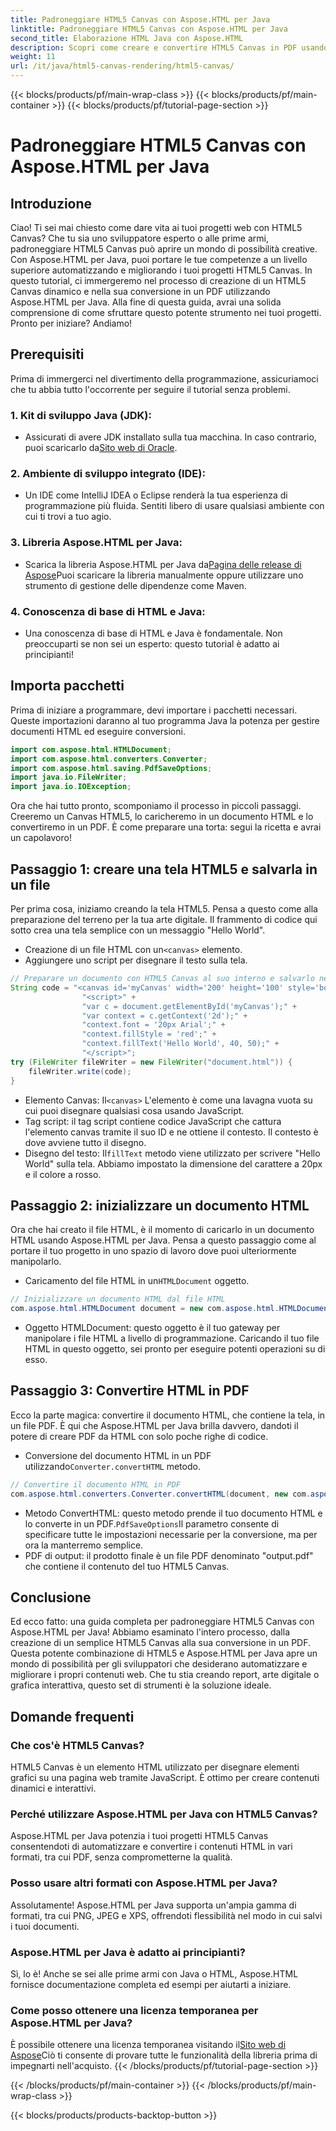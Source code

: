 ```yaml
---
title: Padroneggiare HTML5 Canvas con Aspose.HTML per Java
linktitle: Padroneggiare HTML5 Canvas con Aspose.HTML per Java
second_title: Elaborazione HTML Java con Aspose.HTML
description: Scopri come creare e convertire HTML5 Canvas in PDF usando Aspose.HTML per Java. Questa guida è perfetta per gli sviluppatori che vogliono migliorare i loro progetti web.
weight: 11
url: /it/java/html5-canvas-rendering/html5-canvas/
---
```


{{< blocks/products/pf/main-wrap-class >}}
{{< blocks/products/pf/main-container >}}
{{< blocks/products/pf/tutorial-page-section >}}

# Padroneggiare HTML5 Canvas con Aspose.HTML per Java

## Introduzione
Ciao! Ti sei mai chiesto come dare vita ai tuoi progetti web con HTML5 Canvas? Che tu sia uno sviluppatore esperto o alle prime armi, padroneggiare HTML5 Canvas può aprire un mondo di possibilità creative. Con Aspose.HTML per Java, puoi portare le tue competenze a un livello superiore automatizzando e migliorando i tuoi progetti HTML5 Canvas. In questo tutorial, ci immergeremo nel processo di creazione di un HTML5 Canvas dinamico e nella sua conversione in un PDF utilizzando Aspose.HTML per Java. Alla fine di questa guida, avrai una solida comprensione di come sfruttare questo potente strumento nei tuoi progetti. Pronto per iniziare? Andiamo!
## Prerequisiti
Prima di immergerci nel divertimento della programmazione, assicuriamoci che tu abbia tutto l'occorrente per seguire il tutorial senza problemi.
### 1. Kit di sviluppo Java (JDK):
   -  Assicurati di avere JDK installato sulla tua macchina. In caso contrario, puoi scaricarlo da[Sito web di Oracle](https://www.oracle.com/java/technologies/javase-jdk11-downloads.html).
### 2. Ambiente di sviluppo integrato (IDE):
   - Un IDE come IntelliJ IDEA o Eclipse renderà la tua esperienza di programmazione più fluida. Sentiti libero di usare qualsiasi ambiente con cui ti trovi a tuo agio.
### 3. Libreria Aspose.HTML per Java:
   -  Scarica la libreria Aspose.HTML per Java da[Pagina delle release di Aspose](https://releases.aspose.com/html/java/)Puoi scaricare la libreria manualmente oppure utilizzare uno strumento di gestione delle dipendenze come Maven.
### 4. Conoscenza di base di HTML e Java:
   - Una conoscenza di base di HTML e Java è fondamentale. Non preoccuparti se non sei un esperto: questo tutorial è adatto ai principianti!
## Importa pacchetti
Prima di iniziare a programmare, devi importare i pacchetti necessari. Queste importazioni daranno al tuo programma Java la potenza per gestire documenti HTML ed eseguire conversioni.
```java
import com.aspose.html.HTMLDocument;
import com.aspose.html.converters.Converter;
import com.aspose.html.saving.PdfSaveOptions;
import java.io.FileWriter;
import java.io.IOException;
```
Ora che hai tutto pronto, scomponiamo il processo in piccoli passaggi. Creeremo un Canvas HTML5, lo caricheremo in un documento HTML e lo convertiremo in un PDF. È come preparare una torta: segui la ricetta e avrai un capolavoro!
## Passaggio 1: creare una tela HTML5 e salvarla in un file
Per prima cosa, iniziamo creando la tela HTML5. Pensa a questo come alla preparazione del terreno per la tua arte digitale. Il frammento di codice qui sotto crea una tela semplice con un messaggio "Hello World".

-  Creazione di un file HTML con un`<canvas>` elemento.
- Aggiungere uno script per disegnare il testo sulla tela.
```java
// Preparare un documento con HTML5 Canvas al suo interno e salvarlo nel file 'document.html'
String code = "<canvas id='myCanvas' width='200' height='100' style='border:1px solid #d3d3d3;'></canvas>" +
				"<script>" +
				"var c = document.getElementById('myCanvas');" +
				"var context = c.getContext('2d');" +
				"context.font = '20px Arial';" +
				"context.fillStyle = 'red';" +
				"context.fillText('Hello World', 40, 50);" +
				"</script>";
try (FileWriter fileWriter = new FileWriter("document.html")) {
    fileWriter.write(code);
}
```

-  Elemento Canvas: Il`<canvas>` L'elemento è come una lavagna vuota su cui puoi disegnare qualsiasi cosa usando JavaScript.
- Tag script: il tag script contiene codice JavaScript che cattura l'elemento canvas tramite il suo ID e ne ottiene il contesto. Il contesto è dove avviene tutto il disegno.
-  Disegno del testo: Il`fillText` metodo viene utilizzato per scrivere "Hello World" sulla tela. Abbiamo impostato la dimensione del carattere a 20px e il colore a rosso.
## Passaggio 2: inizializzare un documento HTML
Ora che hai creato il file HTML, è il momento di caricarlo in un documento HTML usando Aspose.HTML per Java. Pensa a questo passaggio come al portare il tuo progetto in uno spazio di lavoro dove puoi ulteriormente manipolarlo.

-  Caricamento del file HTML in un`HTMLDocument` oggetto.
```java
// Inizializzare un documento HTML dal file HTML
com.aspose.html.HTMLDocument document = new com.aspose.html.HTMLDocument("document.html");
```

- Oggetto HTMLDocument: questo oggetto è il tuo gateway per manipolare i file HTML a livello di programmazione. Caricando il tuo file HTML in questo oggetto, sei pronto per eseguire potenti operazioni su di esso.
## Passaggio 3: Convertire HTML in PDF
Ecco la parte magica: convertire il documento HTML, che contiene la tela, in un file PDF. È qui che Aspose.HTML per Java brilla davvero, dandoti il potere di creare PDF da HTML con solo poche righe di codice.

-  Conversione del documento HTML in un PDF utilizzando`Converter.convertHTML` metodo.
```java
// Convertire il documento HTML in PDF
com.aspose.html.converters.Converter.convertHTML(document, new com.aspose.html.saving.PdfSaveOptions(), "output.pdf");
```

-  Metodo ConvertHTML: questo metodo prende il tuo documento HTML e lo converte in un PDF.`PdfSaveOptions`Il parametro consente di specificare tutte le impostazioni necessarie per la conversione, ma per ora la manterremo semplice.
- PDF di output: il prodotto finale è un file PDF denominato "output.pdf" che contiene il contenuto del tuo HTML5 Canvas.

## Conclusione
Ed ecco fatto: una guida completa per padroneggiare HTML5 Canvas con Aspose.HTML per Java! Abbiamo esaminato l'intero processo, dalla creazione di un semplice HTML5 Canvas alla sua conversione in un PDF. Questa potente combinazione di HTML5 e Aspose.HTML per Java apre un mondo di possibilità per gli sviluppatori che desiderano automatizzare e migliorare i propri contenuti web. Che tu stia creando report, arte digitale o grafica interattiva, questo set di strumenti è la soluzione ideale.
## Domande frequenti
### Che cos'è HTML5 Canvas?
HTML5 Canvas è un elemento HTML utilizzato per disegnare elementi grafici su una pagina web tramite JavaScript. È ottimo per creare contenuti dinamici e interattivi.
### Perché utilizzare Aspose.HTML per Java con HTML5 Canvas?
Aspose.HTML per Java potenzia i tuoi progetti HTML5 Canvas consentendoti di automatizzare e convertire i contenuti HTML in vari formati, tra cui PDF, senza comprometterne la qualità.
### Posso usare altri formati con Aspose.HTML per Java?
Assolutamente! Aspose.HTML per Java supporta un'ampia gamma di formati, tra cui PNG, JPEG e XPS, offrendoti flessibilità nel modo in cui salvi i tuoi documenti.
### Aspose.HTML per Java è adatto ai principianti?
Sì, lo è! Anche se sei alle prime armi con Java o HTML, Aspose.HTML fornisce documentazione completa ed esempi per aiutarti a iniziare.
### Come posso ottenere una licenza temporanea per Aspose.HTML per Java?
 È possibile ottenere una licenza temporanea visitando il[Sito web di Aspose](https://purchase.aspose.com/temporary-license/)Ciò ti consente di provare tutte le funzionalità della libreria prima di impegnarti nell'acquisto.
{{< /blocks/products/pf/tutorial-page-section >}}

{{< /blocks/products/pf/main-container >}}
{{< /blocks/products/pf/main-wrap-class >}}

{{< blocks/products/products-backtop-button >}}
